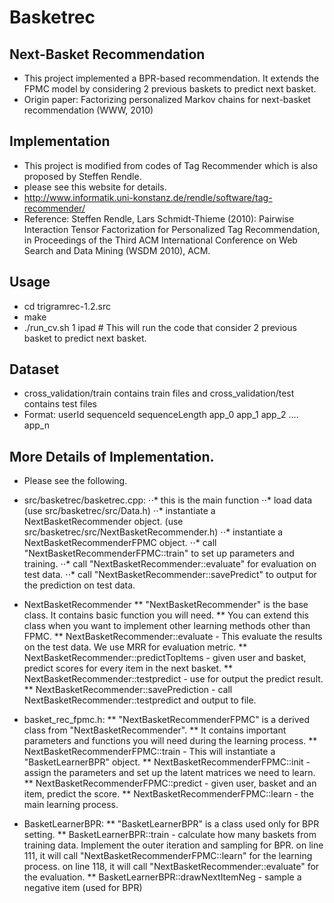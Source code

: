 # Basketrec
## Next-Basket Recommendation
* This project implemented a BPR-based recommendation. It extends the FPMC model by considering 2 previous baskets to predict next basket.
* Origin paper: Factorizing personalized Markov chains for next-basket recommendation (WWW, 2010)

## Implementation
* This project is modified from codes of Tag Recommender which is also proposed by Steffen Rendle.
* please see this website for details.
* http://www.informatik.uni-konstanz.de/rendle/software/tag-recommender/
* Reference: Steffen Rendle, Lars Schmidt-Thieme (2010): Pairwise Interaction Tensor Factorization for Personalized Tag Recommendation, in Proceedings of the Third ACM International Conference on Web Search and Data Mining (WSDM 2010), ACM.

## Usage
* cd trigramrec-1.2.src
* make
* ./run_cv.sh 1 ipad  # This will run the code that consider 2 previous basket to predict next basket.

## Dataset
* cross_validation/train contains train files and cross_validation/test contains test files
* Format: userId sequenceId sequenceLength app_0 app_1 app_2 .... app_n

## More Details of Implementation.
* Please see the following.
* src/basketrec/basketrec.cpp:
⋅⋅* this is the main function
⋅⋅* load data (use src/basketrec/src/Data.h)
⋅⋅* instantiate a NextBasketRecommender object. (use src/basketrec/src/NextBasketRecommender.h)
⋅⋅* instantiate a NextBasketRecommenderFPMC object.
⋅⋅* call "NextBasketRecommenderFPMC::train" to set up parameters and training.
⋅⋅* call "NextBasketRecommender::evaluate" for evaluation on test data.
⋅⋅* call "NextBasketRecommender::savePredict" to output for the prediction on test data.

* NextBasketRecommender
** "NextBasketRecommender" is the base class. It contains basic function you will need.
** You can extend this class when you want to implement other learning methods other than FPMC.
** NextBasketRecommender::evaluate - This evaluate the results on the test data. We use MRR for evaluation metric.
** NextBasketRecommender::predictTopItems - given user and basket, predict scores for every item in the next basket.
** NextBasketRecommender::testpredict - use for output the predict result.
** NextBasketRecommender::savePrediction - call NextBasketRecommender::testpredict and output to file.

* basket_rec_fpmc.h: 
** "NextBasketRecommenderFPMC" is a derived class from "NextBasketRecommender".
** It contains important parameters and functions you will need during the learning process.
** NextBasketRecommenderFPMC::train - This will instantiate a "BasketLearnerBPR" object.
** NextBasketRecommenderFPMC::init - assign the parameters and set up the latent matrices we need to learn.
** NextBasketRecommenderFPMC::predict - given user, basket and an item, predict the score.
** NextBasketRecommenderFPMC::learn - the main learning process.

* BasketLearnerBPR:
** "BasketLearnerBPR" is a class used only for BPR setting.
** BasketLearnerBPR::train - calculate how many baskets from training data. Implement the outer iteration and sampling for BPR. on line 111, it will call "NextBasketRecommenderFPMC::learn" for the learning process. on line 118, it will call "NextBasketRecommender::evaluate" for the evaluation.
** BasketLearnerBPR::drawNextItemNeg - sample a negative item (used for BPR)
